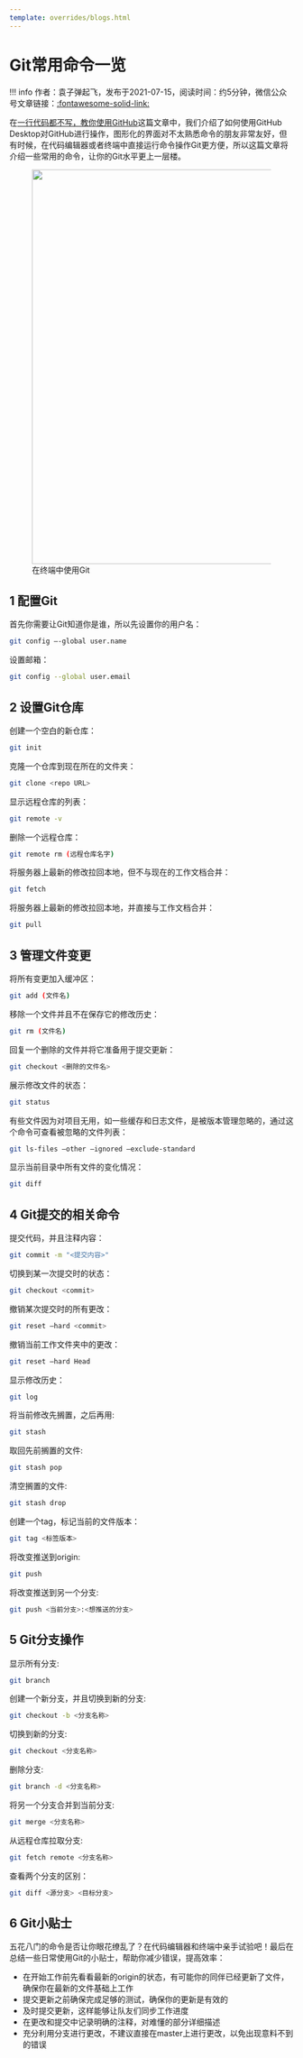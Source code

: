 ```yaml
---
template: overrides/blogs.html
---
```


# Git常用命令一览

!!! info
    作者：袁子弹起飞，发布于2021-07-15，阅读时间：约5分钟，微信公众号文章链接：[:fontawesome-solid-link:]()

在[一行代码都不写，教你使用GitHub](https://mp.weixin.qq.com/s?__biz=MzI4Mjk3NzgxOQ==&mid=2247484191&idx=1&sn=73a2aae2e46b2a836729c636b937f2ef&chksm=eb90f06bdce7797d71dee815e283559f05d0db8dcab9c6430c856a8da05aa79617a9c0eee39f&token=150554771&lang=zh_CN#rd)这篇文章中，我们介绍了如何使用GitHub Desktop对GitHub进行操作，图形化的界面对不太熟悉命令的朋友非常友好，但有时候，在代码编辑器或者终端中直接运行命令操作Git更方便，所以这篇文章将介绍一些常用的命令，让你的Git水平更上一层楼。

<figure>
  <img src="https://cdn.jsdelivr.net/gh/BulletTech2021/Pics/2021-7-17/1626508940064-Git.png" width="700" />
  <figcaption>在终端中使用Git</figcaption>
</figure>

## 1 配置Git

首先你需要让Git知道你是谁，所以先设置你的用户名：

```bash
git config –-global user.name
```

设置邮箱：

```bash
git config --global user.email
```

## 2 设置Git仓库

创建一个空白的新仓库：

```bash
git init
```

克隆一个仓库到现在所在的文件夹：

```bash
git clone <repo URL>
```

显示远程仓库的列表：

```bash
git remote -v
```

删除一个远程仓库：

```bash
git remote rm (远程仓库名字)
```

将服务器上最新的修改拉回本地，但不与现在的工作文档合并：

```bash
git fetch
```

将服务器上最新的修改拉回本地，并直接与工作文档合并：

```bash
git pull
```

## 3 管理文件变更

将所有变更加入缓冲区：

```bash
git add (文件名)
```

移除一个文件并且不在保存它的修改历史：

```bash
git rm (文件名)
```

回复一个删除的文件并将它准备用于提交更新：

```bash
git checkout <删除的文件名>
```

展示修改文件的状态：

```bash
git status
```

有些文件因为对项目无用，如一些缓存和日志文件，是被版本管理忽略的，通过这个命令可查看被忽略的文件列表：

```bash
git ls-files –other –ignored –exclude-standard
```

显示当前目录中所有文件的变化情况：

```bash
git diff
```

## 4 Git提交的相关命令

提交代码，并且注释内容：

```bash
git commit -m "<提交内容>"
```

切换到某一次提交时的状态：

```bash
git checkout <commit>
```

撤销某次提交时的所有更改：

```bash
git reset –hard <commit>
```

撤销当前工作文件夹中的更改：

```bash
git reset –hard Head
```

显示修改历史：

```bash
git log
```

将当前修改先搁置，之后再用:

```bash
git stash
```

取回先前搁置的文件:

```bash
git stash pop
```

清空搁置的文件:

```bash
git stash drop
```

创建一个tag，标记当前的文件版本：

```bash
git tag <标签版本>
```

将改变推送到origin:

```bash
git push
```

将改变推送到另一个分支:

```bash
git push <当前分支>:<想推送的分支>
```

## 5 Git分支操作

显示所有分支:

```bash
git branch
```

创建一个新分支，并且切换到新的分支:

```bash
git checkout -b <分支名称>
```

切换到新的分支:

```bash
git checkout <分支名称>
```

删除分支:

```bash
git branch -d <分支名称>
```

将另一个分支合并到当前分支:

```bash
git merge <分支名称>
```

从远程仓库拉取分支:

```bash
git fetch remote <分支名称>
```

查看两个分支的区别：

```bash
git diff <源分支> <目标分支>
```

## 6 Git小贴士

五花八门的命令是否让你眼花缭乱了？在代码编辑器和终端中亲手试验吧！最后在总结一些日常使用Git的小贴士，帮助你减少错误，提高效率：

- 在开始工作前先看看最新的origin的状态，有可能你的同伴已经更新了文件，确保你在最新的文件基础上工作
- 提交更新之前确保完成足够的测试，确保你的更新是有效的
- 及时提交更新，这样能够让队友们同步工作进度
- 在更改和提交中记录明确的注释，对难懂的部分详细描述
- 充分利用分支进行更改，不建议直接在master上进行更改，以免出现意料不到的错误
